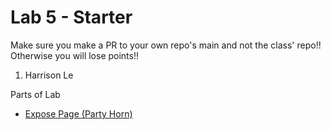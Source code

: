 # Lab 5 - Starter
Make sure you make a PR to your own repo's main and not the class' repo!! Otherwise you will lose points!!

1. Harrison Le

Parts of Lab
- [Expose Page (Party Horn)](https://harrisonle128.github.io/Lab5_Starter/expose.html)
